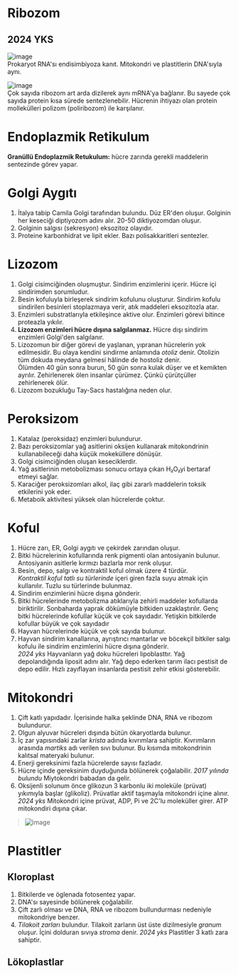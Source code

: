 # Ribozom

## 2024 YKS
![image](1.1)\
Prokaryot RNA'sı endisimbiyoza kanıt. Mitokondri ve plastitlerin DNA'sıyla aynı.

![image](1.2)\
Çok sayıda ribozom art arda dizilerek aynı mRNA'ya bağlanır. Bu sayede çok sayıda protein kısa sürede sentezlenebilir.
Hücrenin ihtiyazı olan protein mollekülleri polizom (poliribozom) ile karşılanır.


# Endoplazmik Retikulum
**Granüllü Endoplazmik Retukulum:** hücre zarında gerekli maddelerin sentezinde görev yapar.

# Golgi Aygıtı
1. İtalya tabip Camila Golgi tarafından bulundu.
Düz ER'den oluşur.
Golginin her keseciği diptiyozom adını alır. 20-50 diktiyozomdan oluşur.
2. Golginin salgısı (sekresyon) eksozitoz olayıdır. 
3. Proteine karbonhidrat ve lipit ekler. Bazı polisakkaritleri sentezler.

# Lizozom
1. Golgi cisimciğinden oluşmuştur. Sindirim enzimlerini içerir. Hücre içi sindirimden sorumludur.
2. Besin kofuluyla birleşerek sindirim kofulunu oluşturur. Sindirim kofulu sindirilen besinleri stoplazmaya verir, atık maddeleri eksozitozla atar.
3. Enzimleri substratlarıyla etkileşince aktive olur. Enzimleri görevi bitince proteazla yıkılır.
4. **Lizozom enzimleri hücre dışına salgılanmaz.** Hücre dışı sindirim enzimleri Golgi'den salgılanır.
5. Lizozomun bir diğer görevi de yaşlanan, yıpranan hücrelerin yok edilmesidir. Bu olaya kendini sindirme anlamında *otoliz* denir. Otolizin tüm dokuda meydana gelmesi hâlinde de hostoliz denir.\
Ölümden 40 gün sonra burun, 50 gün sonra kulak düşer ve et kemikten ayrılır. Zehirlenerek ölen insanlar çürümez. Çünkü çürütçüller zehirlenerek ölür.
6. Lizozom bozukluğu Tay-Sacs hastalığına neden olur.

# Peroksizom
1. Katalaz (peroksidaz) enzimleri bulundurur.
2. Bazı peroksizomlar yağ asitlerini oksijen kullanarak mitokondrinin kullanabileceği daha küçük mokeküllere dönüşür.
3. Golgi cisimciğinden oluşan keseciklerdir.
4. Yağ asitlerinin metobolizması sonucu ortaya çıkan H₂O₂yi bertaraf etmeyi sağlar.
5. Karaciğer peroksizomları alkol, ilaç gibi zararlı maddelerin toksik etkilerini yok eder.
6. Metaboik aktivitesi yüksek olan hücrelerde çoktur.

# Koful 
1. Hücre zarı, ER, Golgi aygıtı ve çekirdek zarından oluşur.
2. Bitki hücrelerinin kofullarında renk pigmenti olan antosiyanin bulunur.\
Antosiyanin asitlerle kırmızı bazlarla mor renk oluşur.
3. Besin, depo, salgı ve kontraktil koful olmak üzere 4 türdür.\
*Kontraktil koful tatlı su türlerinde* içeri giren fazla suyu atmak için kullanılır. Tuzlu su türlerinde bulunmaz.
4. Sindirim enzimlerini hücre dışına gönderir.
5. Bitki hücrelerinde metobolizma atıklarıyla zehirli maddeler kofullarda biriktirilir. Sonbaharda yaprak dökümüyle bitkiden uzaklaştırılır. Genç bitki hücrelerinde kofullar küçük ve çok sayıdadır. Yetişkin bitkilerde kofullar büyük ve çok sayıdadır 
6. Hayvan hücrelerinde küçük ve çok sayıda bulunur.
7. Hayvan sindirim kanallarına, ayrıştırıcı mantarlar ve böcekçil bitkiler salgı kofulu ile sindirim enzimlerini hücre dışına gönderir.\
*2024 yks* Hayvanların yağ doku hücreleri lipoblasttır. Yağ depolandığında liposit adını alır. Yağ depo ederken tarım ilacı pestisit de depo edilir. Hızlı zayıflayan insanlarda pestisit zehir etkisi gösterebilir.

# Mitokondri
1. Çift katlı yapıdadır. İçerisinde halka şeklinde DNA, RNA ve ribozom bulundurur.
2. Olgun alyuvar hücreleri dışında bütün ökaryotlarda bulunur.
3. İç zar yapısındaki zarlar *krista* adında kıvrımlara sahiptir. Kıvrımların arasında *martiks* adı verilen sıvı bulunur. Bu kısımda mitokondrinin kalıtsal materyaki bulunur. 
4. Enerji gereksinimi fazla hücrelerde sayısı fazladır.
5. Hücre içinde gereksinim duyduğunda bölünerek çoğalabilir. 
*2017 yılında bulundu* Miytokondri babadan da gelir.
6. Oksijenli solunum önce glikozun 3 karbonlu iki moleküle (prüvat) yıkımıyla başlar (glikoliz). Prüvatlar aktif taşımayla mitokondri içine alınır.
*2024 yks* Mitokondri içine prüvat, ADP, Pi ve 2C'lu moleküller girer. ATP mitokondiri dışına çıkar. 
> ![image](img/mitokondride-solunum.svg)

# Plastitler
## Kloroplast
1. Bitkilerde ve öglenada fotosentez yapar.
2. DNA'sı sayesinde bölünerek çoğalabilir.
3. Çift zarlı olması ve DNA, RNA ve ribozom bullundurması nedeniyle mitokondriye benzer.
4. *Tilakoit zarları* bulundur. Tilakoit zarların üst üste dizilmesiyle *granum* oluşur. İçini dolduran sıvıya *stroma* denir.
*2024 yks* Plastitler 3 katlı zara sahiptir.

## Lökoplastlar

